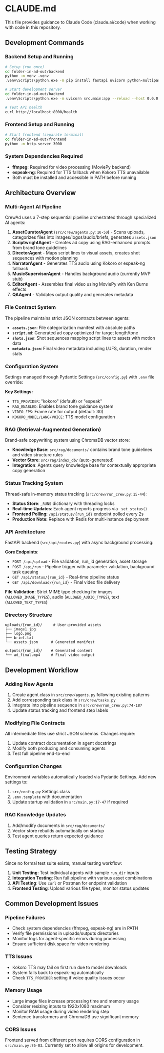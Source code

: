 # CLAUDE.md

This file provides guidance to Claude Code (claude.ai/code) when working with code in this repository.

## Development Commands

### Backend Setup and Running
```bash
# Setup (run once)
cd folder-in-ad-out/backend
python -m venv .venv
.venv\Scripts\python.exe -m pip install fastapi uvicorn python-multipart pydantic-settings soundfile moviepy chromadb sentence-transformers

# Start development server
cd folder-in-ad-out/backend
.venv\Scripts\python.exe -m uvicorn src.main:app --reload --host 0.0.0.0 --port 8000

# Test API health
curl http://localhost:8000/health
```

### Frontend Setup and Running  
```bash
# Start frontend (separate terminal)
cd folder-in-ad-out/frontend
python -m http.server 3000
```

### System Dependencies Required
- **ffmpeg**: Required for video processing (MoviePy backend)
- **espeak-ng**: Required for TTS fallback when Kokoro TTS unavailable
- Both must be installed and accessible in PATH before running

## Architecture Overview

### Multi-Agent AI Pipeline
CrewAd uses a 7-step sequential pipeline orchestrated through specialized AI agents:

1. **AssetCuratorAgent** (`src/crew/agents.py:10-50`) - Scans uploads, categorizes files into images/logos/audio/briefs, generates `assets.json`
2. **ScriptwrightAgent** - Creates ad copy using RAG-enhanced prompts from brand tone guidelines
3. **DirectorAgent** - Maps script lines to visual assets, creates shot sequences with motion planning
4. **NarratorAgent** - Generates TTS audio using Kokoro or espeak-ng fallback 
5. **MusicSupervisorAgent** - Handles background audio (currently MVP stub)
6. **EditorAgent** - Assembles final video using MoviePy with Ken Burns effects
7. **QAAgent** - Validates output quality and generates metadata

### File Contract System
The pipeline maintains strict JSON contracts between agents:

- **`assets.json`**: File categorization manifest with absolute paths
- **`script.md`**: Generated ad copy optimized for target length/tone
- **`shots.json`**: Shot sequences mapping script lines to assets with motion data
- **`metadata.json`**: Final video metadata including LUFS, duration, render stats

### Configuration System
Settings managed through Pydantic Settings (`src/config.py`) with `.env` file override:

**Key Settings:**
- `TTS_PROVIDER`: "kokoro" (default) or "espeak" 
- `RAG_ENABLED`: Enables brand tone guidance system
- `VIDEO_FPS`: Frame rate for output (default: 30)
- `KOKORO_MODEL/LANG/VOICE`: TTS model configuration

### RAG (Retrieval-Augmented Generation)
Brand-safe copywriting system using ChromaDB vector store:

- **Knowledge Base**: `src/rag/documents/` contains brand tone guidelines and video structure rules
- **Vector Store**: `src/rag/index_db/` (auto-generated)
- **Integration**: Agents query knowledge base for contextually appropriate copy generation

### Status Tracking System
Thread-safe in-memory status tracking (`src/crew/run_crew.py:15-44`):

- **Status Store**: `_RUNS` dictionary with threading locks
- **Real-time Updates**: Each agent reports progress via `_set_status()`
- **Frontend Polling**: `/api/status/{run_id}` endpoint polled every 2s
- **Production Note**: Replace with Redis for multi-instance deployment

### API Architecture
FastAPI backend (`src/api/routes.py`) with async background processing:

**Core Endpoints:**
- `POST /api/upload` - File validation, run_id generation, asset storage
- `POST /api/run` - Pipeline trigger with parameter validation, background task queuing  
- `GET /api/status/{run_id}` - Real-time pipeline status
- `GET /api/download/{run_id}` - Final video file delivery

**File Validation**: Strict MIME type checking for images (`ALLOWED_IMAGE_TYPES`), audio (`ALLOWED_AUDIO_TYPES`), text (`ALLOWED_TEXT_TYPES`)

### Directory Structure
```
uploads/{run_id}/     # User-provided assets
├── image1.jpg
├── logo.png  
├── brief.txt
└── assets.json      # Generated manifest

outputs/{run_id}/    # Generated content
└── ad_final.mp4     # Final video output
```

## Development Workflow

### Adding New Agents
1. Create agent class in `src/crew/agents.py` following existing patterns
2. Add corresponding task class in `src/crew/tasks.py` 
3. Integrate into pipeline sequence in `src/crew/run_crew.py:74-187`
4. Update status tracking and frontend step labels

### Modifying File Contracts
All intermediate files use strict JSON schemas. Changes require:
1. Update contract documentation in agent docstrings
2. Modify both producing and consuming agents
3. Test full pipeline end-to-end

### Configuration Changes
Environment variables automatically loaded via Pydantic Settings. Add new settings to:
1. `src/config.py` Settings class
2. `.env.template` with documentation
3. Update startup validation in `src/main.py:17-47` if required

### RAG Knowledge Updates
1. Add/modify documents in `src/rag/documents/`
2. Vector store rebuilds automatically on startup
3. Test agent queries return expected guidance

## Testing Strategy

Since no formal test suite exists, manual testing workflow:

1. **Unit Testing**: Test individual agents with sample `run_dir` inputs
2. **Integration Testing**: Run full pipeline with various asset combinations
3. **API Testing**: Use `curl` or Postman for endpoint validation
4. **Frontend Testing**: Upload various file types, monitor status updates

## Common Development Issues

### Pipeline Failures
- Check system dependencies (ffmpeg, espeak-ng) are in PATH
- Verify file permissions in uploads/outputs directories  
- Monitor logs for agent-specific errors during processing
- Ensure sufficient disk space for video rendering

### TTS Issues
- Kokoro TTS may fail on first run due to model downloads
- System falls back to espeak-ng automatically
- Check `TTS_PROVIDER` setting if voice quality issues occur

### Memory Usage
- Large image files increase processing time and memory usage
- Consider resizing inputs to 1920x1080 maximum
- Monitor RAM usage during video rendering step
- Sentence transformers and ChromaDB use significant memory

### CORS Issues
Frontend served from different port requires CORS configuration in `src/main.py:76-83`. Currently set to allow all origins for development.